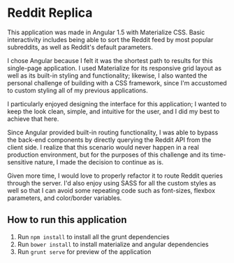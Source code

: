 # Reddit Replica

This application was made in Angular 1.5 with Materialize CSS. Basic interactivity includes being able to sort the Reddit feed by most popular subreddits, as well as Reddit's default parameters. 

I chose Angular because I felt it was the shortest path to results for this single-page application. I used Materialize for its responsive grid layout as well as its built-in styling and functionality; likewise, I also wanted the personal challenge of building with a CSS framework, since I'm accustomed to custom styling all of my previous applications. 

I particularly enjoyed designing the interface for this application; I wanted to keep the look clean, simple, and intuitive for the user, and I did my best to achieve that here. 

Since Angular provided built-in routing functionality, I was able to bypass the back-end components by directly querying the Reddit API from the client side. I realize that this scenario would never happen in a real production environment, but for the purposes of this challenge and its time-sensitive nature, I made the decision to continue as is. 

Given more time, I would love to properly refactor it to route Reddit queries through the server. I'd also enjoy using SASS for all the custom styles as well so that I can avoid some repeating code such as font-sizes, flexbox parameters, and color/border variables. 

## How to run this application

1. Run `npm install` to install all the grunt dependencies
2. Run `bower install` to install materialize and angular dependencies
3. Run `grunt serve` for preview of the application